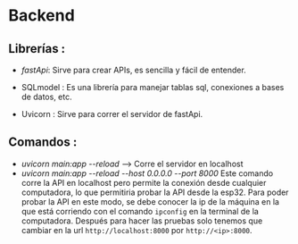 # Backend

## Librerías : 
 - *fastApi*: Sirve para crear APIs, es sencilla y fácil de entender.

 - SQLmodel : Es una librería para manejar tablas sql, conexiones a bases de datos, etc.

 - Uvicorn : Sirve para correr el servidor de fastApi.

## Comandos :
 - *uvicorn main:app --reload* --> Corre el servidor en localhost
 - *uvicorn main:app --reload --host 0.0.0.0 --port 8000*
   Este comando corre la API en localhost pero permite la conexión desde cualquier computadora, lo que
   permitiria probar la API desde la esp32.
   Para poder probar la API en este modo, se debe conocer la ip de la máquina en la que está corriendo 
   con el comando `ipconfig` en la terminal de la computadora. Después para hacer las pruebas solo 
   tenemos que cambiar en la url `http://localhost:8000` por `http://<ip>:8000`.
